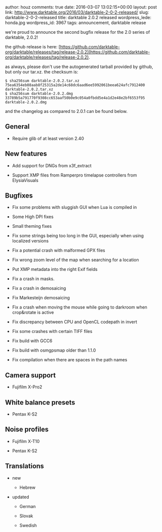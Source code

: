 author: houz
comments: true
date: 2016-03-07 13:02:15+00:00
layout: post
link: http://www.darktable.org/2016/03/darktable-2-0-2-released/
slug: darktable-2-0-2-released
title: darktable 2.0.2 released
wordpress_lede: honda.jpg
wordpress_id: 3967
tags: announcement, darktable release

we're proud to announce the second bugfix release for the 2.0 series of darktable, 2.0.2!

the github release is here: [https://github.com/darktable-org/darktable/releases/tag/release-2.0.2](https://github.com/darktable-org/darktable/releases/tag/release-2.0.2).

as always, please don't use the autogenerated tarball provided by github, but only our tar.xz. the checksum is:

    
    $ sha256sum darktable-2.0.2.tar.xz
    75ea6354eb08aab8f25315a2de14c68dc6aad6ee5992061beea624afc7912400 darktable-2.0.2.tar.xz
    $ sha256sum darktable-2.0.2.dmg 
    33789b5a791770f9308cc653aaf50b0e9c054a0fbdd5e4a1d2e48e2bf6553f95  darktable-2.0.2.dmg


and the changelog as compared to 2.0.1 can be found below.


## General





	
  * Require glib of at least version 2.40




## New features





	
  * Add support for DNGs from x3f_extract

	
  * Support XMP files from Ramperpro timelapse controllers from ElysiaVisuals




## Bugfixes





	
  * Fix some problems with sluggish GUI when Lua is compiled in

	
  * Some High DPI fixes

	
  * Small theming fixes

	
  * Fix some strings being too long in the GUI, especially when using localized versions

	
  * Fix a potential crash with malformed GPX files

	
  * Fix wrong zoom level of the map when searching for a location

	
  * Put XMP metadata into the right Exif fields

	
  * Fix a crash in masks.

	
  * Fix a crash in demosaicing

	
  * Fix Markesteijn demosaicing

	
  * Fix a crash when moving the mouse while going to darkroom when crop&rotate is active

	
  * Fix discrepancy between CPU and OpenCL codepath in invert

	
  * Fix some crashes with certain TIFF files

	
  * Fix build with GCC6

	
  * Fix build with osmgpsmap older than 1.1.0

	
  * Fix compilation when there are spaces in the path names




## Camera support





	
  * Fujifilm X-Pro2




## White balance presets





	
  * Pentax K-S2




## Noise profiles





	
  * Fujifilm X-T10

	
  * Pentax K-S2




## Translations





	
  * new

	
    * Hebrew




	
  * updated

	
    * German

	
    * Slovak

	
    * Swedish






